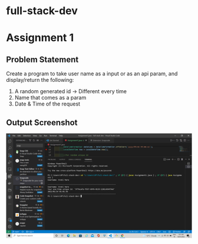 # full-stack-dev
# Assignment 1

## Problem Statement 

Create a program to take user name as a input or as an api param, and display/return the following:
1. A random generated id -> Different every time
2. Name that comes as a param
3. Date & Time of the request

## Output Screenshot
![Output Screenshot](https://github.com/kraticodes/full-stack-dev/blob/main/Output.png)